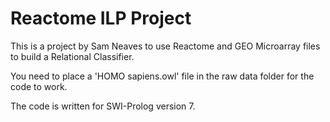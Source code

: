 # Reactome ILP Project

This is a project by Sam Neaves to use Reactome and GEO Microarray files to build a Relational Classifier.

You need to place a 'HOMO sapiens.owl' file in the raw data folder for the code to work.

The code is written for SWI-Prolog version 7.
